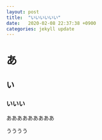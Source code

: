 ```yaml
---
layout: post
title:  "いいいいいい"
date:   2020-02-08 22:37:38 +0900
categories: jekyll update
---
```


# あ
## い
### いいい
あああああああああ


うううう
